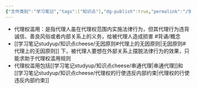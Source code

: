 ```yaml
---
{"文件类别":"学习笔记","tags":["知识点"],"dg-publish":true,"permalink":"/学习笔记studyup/知识点cheese/代理权滥用/","dgPassFrontmatter":true,"created":"2024-08-20T21:43:20.445+08:00","updated":"2024-10-13T17:33:06.444+08:00"}
---
```


- 代理权滥用：是指代理人虽在代理权范围内实施法律行为，但其代理行为违背诚信、善良风俗或者内部关系上的义务，给被代理人造成损害 #背诵/概念 
- [[学习笔记studyup/知识点cheese/无因原则#代理上的无因原则\|无因原则#代理上的无因原则]] 下，被代理人要想在外部关系上摆脱法律行为的效果，只能求助于代理权滥用规则
- 代理权滥用包括[[学习笔记studyup/知识点cheese/串通代理\|串通代理]]和[[学习笔记studyup/知识点cheese/代理权的行使违反内部约束\|代理权的行使违反内部约束]]
